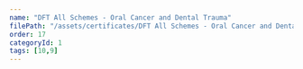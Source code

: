 ```yaml
---
name: "DFT All Schemes - Oral Cancer and Dental Trauma"
filePath: "/assets/certificates/DFT All Schemes - Oral Cancer and Dental Trauma.pdf"
order: 17
categoryId: 1
tags: [10,9]
---
```

